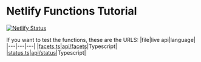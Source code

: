 # Netlify Functions Tutorial
[![Netlify Status](https://api.netlify.com/api/v1/badges/e7f3b67e-7605-4344-bbfa-85d493d09c8d/deploy-status)](https://app.netlify.com/sites/mikes-functions/deploys)

If you want to test the functions, these are the URLS:
|file|live api|language|
|---|---|---|
|[facets.ts](./functions/factes.ts)|[api/facets](https://bluesky-facets.netlify.app/api/facets)|Typescript|
|[status.ts](./functions/status.ts)|[api/status](https://bluesky-facets.netlify.app/api/status)|Typescript|
